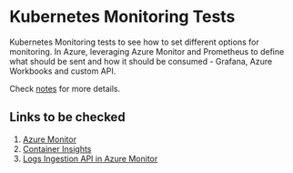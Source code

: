 # Kubernetes Monitoring Tests

Kubernetes Monitoring tests to see how to set different options for monitoring. In Azure, leveraging Azure Monitor and Prometheus to define what should be sent and how it should be consumed - Grafana, Azure Workbooks and custom API.

Check [notes](notes.md) for more details.

## Links to be checked

1. [Azure Monitor](https://learn.microsoft.com/en-us/azure/azure-monitor/)
2. [Container Insights](https://learn.microsoft.com/en-us/azure/azure-monitor/containers/container-insights-overview)
3. [Logs Ingestion API in Azure Monitor](https://learn.microsoft.com/en-us/azure/azure-monitor/logs/logs-ingestion-api-overview)
